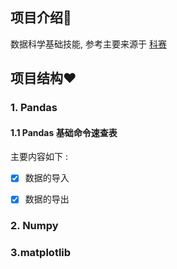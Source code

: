 ## 项目介绍🚀️

数据科学基础技能, 参考主要来源于 [科赛](https://www.heywhale.com/home)

## 项目结构❤️

### 1. Pandas

#### 1.1 Pandas 基础命令速查表

主要内容如下 :

* [X] 数据的导入
* [X] 数据的导出


### 2. Numpy



### 3.matplotlib
